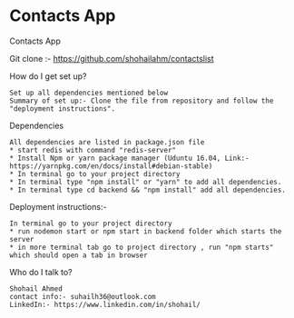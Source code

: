 # Contacts App
Contacts App


   Git clone :- https://github.com/shohailahm/contactslist

How do I get set up?

    Set up all dependencies mentioned below
    Summary of set up:- Clone the file from repository and follow the "deployment instructions".



Dependencies

    All dependencies are listed in package.json file
    * start redis with command "redis-server"
    * Install Npm or yarn package manager (Uduntu 16.04, Link:- https://yarnpkg.com/en/docs/install#debian-stable)
    * In terminal go to your project directory
    * In terminal type "npm install" or "yarn" to add all dependencies.
    * In terminal type cd backend && "npm install" add all dependencies.
   

Deployment instructions:-

    In terminal go to your project directory
    * run nodemon start or npm start in backend folder which starts the server
    * in more terminal tab go to project directory , run "npm starts" which should open a tab in browser



Who do I talk to?

    Shohail Ahmed
    contact info:- suhailh36@outlook.com
    LinkedIn:- https://www.linkedin.com/in/shohail/

